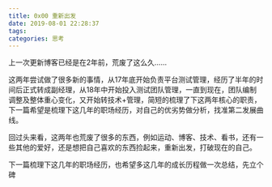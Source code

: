 ```yaml
---
title: 0x00 重新出发
date: 2019-08-01 22:28:37
tags:
categories: 思考
---
```


上一次更新博客已经是在2年前，荒废了这么久......

这两年尝试做了很多新的事情，从17年底开始负责平台测试管理，经历了半年的时间后正式转成副经理，从18年中开始投入测试团队管理，一直到现在，团队编制调整及整体重心变化，又开始转技术+管理，简短的梳理了下这两年核心的职责，下一篇希望是梳理下这几年的职场经历，对自己的优劣势做分析，找准第二发展曲线。

回过头来看，这两年也荒废了很多的东西，例如运动、博客、技术、看书，还有一些其他的爱好，还是想把自己喜欢的东西捡起来，重新出发，打破现在的自己。

下一篇梳理下这几年的职场经历，也希望多这几年的成长历程做一次总结，先立个碑